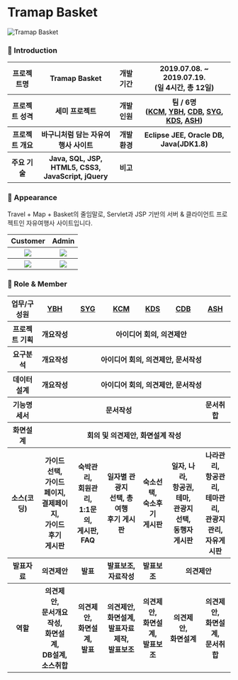 # Tramap Basket

![Tramap Basket](https://lh3.googleusercontent.com/_dXd0hR__wTnNpO_jzd5ns1xQ5o5qyzNTzbwVaz6ju3mVW1uZ6-dnjrMGDt5FgBfNuuDkKfRdV7JeVjOvHkhJAYMhaobZt3JFBBVE_-aAe3CJGmsnNPwmYiKSVfRgJiy8qUHctS9G0XdSS3rHJa5EAbeIo9xREj0h_NUdP6Y8fMQlcnmDNzRpJ7DwWyoJwxS6V2kn-1tNXDUMKf9F5Z7_d8v-HVxvOb-hAx8UsGw_vpzy1SUT3a4c13wO8RGG-AqVPbrvJst7jGx_jWocCDfVBU4OMoewgovG506-vm9UFL25elXKY0JiYkr_3M0zWildKwmMELqOQW6v1kXanX4fCc01Nxc62VGEdEn3M6sD8Zwc3jdYDI0Oph4DQ8Fm-GOCs6s0tLABN7tbzeASviawbnW2UL1cR6-zh8mzEpbfnouQhk-ZGPCJCS4XNUKUOxoci_OgHMbdS4mw3jF0uxhjynXTfe9JPpp6TdjGExZEEJSkN7qEiYDcC_881cCCGM4jQibK7Ut7kfjIO8M6E7Dnk73OW0Q76pJNpS456RM1AvX4FUjBpRQCXLXBfwNWTfxf1Czvjp7xn17k5zRsCEjeKhSsVQqtknAnqpzZ-MR6fknlDv347Z56khNoFOeiwlMONJcefKQ_tcFPTpdVqNfpblbEbrL038YclWJ7afQKBdg-JA4Id6NWbC6ZpFwSQ=w1454-h969-no "Preview")

### 👋 Introduction

<table>
    <tr>
        <th>프로젝트명</th>
        <th>Tramap Basket</th>
        <th>개발 기간</th>
        <th>2019.07.08. ~ 2019.07.19. <br>(일 4시간, 총 12일)</th>
    </tr>
    <tr>
        <th>프로젝트 성격</th>
        <th>세미 프로젝트</th>
        <th>개발 인원</th>
        <th>팀 / 6명<br>
          (<a href="https://github.com/chanmi-kim">KCM</a>,
          <a href="https://github.com/YooBH0225">YBH</a>,
          <a href="https://github.com/DavingToT">CDB</a>,
          <a href="https://github.com/yugyeong-seol">SYG</a>,
          <a href="https://github.com/kdsss123">KDS</a>,
          <a href="https://github.com/SangHyun-Ahn">ASH</a>)
      </th>
    </tr>
      <tr>
        <th>프로젝트 개요</th>
        <th>바구니처럼 담는 자유여행사 사이트</th>
        <th>개발 환경</th>
        <th>Eclipse JEE, Oracle DB, Java(JDK1.8)</th>
    </tr>
        <tr>
        <th>주요 기술</th>
        <th>Java, SQL, JSP, HTML5, CSS3, <br>JavaScript, jQuery</th>
        <th>비고</th>
        <th> </th>
    </tr>
</table>

### 📼 Appearance

Travel + Map + Basket의 줄임말로, Servlet과 JSP 기반의 서버 & 클라이언트 프로젝트인 자유여행사 사이트입니다.

<table>
    <tr>
       <th>Customer</th>
       <th>Admin</th>
    </tr>
    <tr>
        <th><img src="https://tinyurl.com/y965f5vm"></th>
        <th><img src="https://tinyurl.com/ydcnjguc"></th>
    </tr>
    <tr>
        <th><img src="https://tinyurl.com/y93vrufa"></th>
        <th><img src="https://tinyurl.com/yddqd7z3"></th>
    </tr>
</table>

### 📑 Role & Member

<table>
    <tr>
        <th>업무/구성원</th>
        <th><a href="https://github.com/YooBH0225">YBH</a></th>
        <th><a href="https://github.com/yugyeong-seol">SYG</a></th>
        <th><a href="https://github.com/chanmi-kim">KCM</a></th>
        <th><a href="https://github.com/kdsss123">KDS</a></th>
        <th><a href="https://github.com/DavingToT">CDB</a></th>
        <th><a href="https://github.com/SangHyun-Ahn">ASH</a></th>
    </tr>
    <tr>
        <th>프로젝트 기획</th>
        <th>개요작성</th>
        <th colspan="5">아이디어 회의, 의견제안</th>
    </tr>
    <tr>
        <th>요구분석</th>
        <th>개요작성</th>
        <th colspan="5">아이디어 회의, 의견제안, 문서작성</th>
    </tr>
    <tr>
        <th>데이터설계</th>
        <th>개요작성</th>
        <th colspan="5">아이디어 회의, 의견제안, 문서작성</th>
    </tr>
    <tr>
        <th>기능명세서</th>
        <th colspan="5">문서작성</th>
        <th>문서취합</th>
    </tr>
    <tr>
        <th>화면설계</th>
        <th colspan="6">회의 및 의견제안, 화면설계 작성</th>
    </tr>
    <tr>
        <th>소스(코딩)</th>
        <th>가이드 선택, <br>가이드 페이지, <br>결제페이지, <br>가이드 후기 <br>게시판</th>
        <th>숙박관리, <br>회원관리, <br> 1:1문의, <br>게시판, FAQ</th>
        <th>일자별 관광지 <br>선택, 총 여행 <br>후기 게시판</th>
        <th>숙소선택, <br>숙소후기 <br>게시판</th>
        <th>일자, 나라, <br>항공권, 테마, <br>관광지 선택, <br>동행자 게시판</th>
        <th>나라관리, <br>항공관리, <br>테마관리, <br>관광지관리, <br>자유게시판</th>
    </tr>
    <tr>
        <th>발표자료</th>
        <th>의견제안</th>
        <th>발표</th>
        <th>발표보조, <br>자료작성</th>
        <th>발표보조</th>
        <th colspan="2">의견제안</th>
    </tr>
    <tr>
        <th>역할</th>
        <th>의견제안, <br>문서개요작성, <br>화면설계, <br>DB설계, <br>소스취합</th>
        <th>의견제안, <br>화면설계, <br>발표</th>
        <th>의견제안, <br>화면설계, <br>발표자료 제작, <br>발표보조</th>
        <th>의견제안, <br>화면설계, <br>발표보조</th>
        <th>의견제안, <br>화면설계</th>
        <th>의견제안, <br>화면설계, <br>문서취합</th>
    </tr>
</table>
